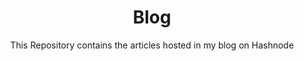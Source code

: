 <div align=center>
<h1>Blog</h1>
  
This Repository contains the articles hosted in my blog on Hashnode

</div>
